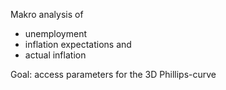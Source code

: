 Makro analysis of 
* unemployment 
* inflation expectations and
* actual inflation

Goal: access parameters for the 3D Phillips-curve